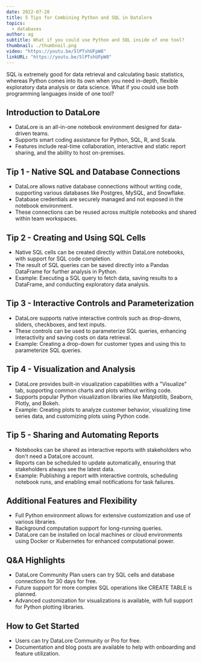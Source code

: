 ```yaml
---
date: 2022-07-28
title: 5 Tips for Combining Python and SQL in Datalore
topics:
  - databases
author: ag
subtitle: What if you could use Python and SQL inside of one tool?
thumbnail: ./thumbnail.png
video: "https://youtu.be/5lPTshUFpW8"
linkURL: "https://youtu.be/5lPTshUFpW8"
---
```


SQL is extremely good for data retrieval and calculating basic statistics, whereas Python comes into its own when you need in-depth, flexible exploratory data analysis or data science. What if you could use both programming languages inside of one tool?

## Introduction to DataLore

- DataLore is an all-in-one notebook environment designed for data-driven teams.
- Supports smart coding assistance for Python, SQL, R, and Scala.
- Features include real-time collaboration, interactive and static report sharing, and the ability to host on-premises.

## Tip 1 - Native SQL and Database Connections

- DataLore allows native database connections without writing code, supporting various databases like Postgres, MySQL, and Snowflake.
- Database credentials are securely managed and not exposed in the notebook environment.
- These connections can be reused across multiple notebooks and shared within team workspaces.

## Tip 2 - Creating and Using SQL Cells

- Native SQL cells can be created directly within DataLore notebooks, with support for SQL code completion.
- The result of SQL queries can be saved directly into a Pandas DataFrame for further analysis in Python.
- Example: Executing a SQL query to fetch data, saving results to a DataFrame, and conducting exploratory data analysis.

## Tip 3 - Interactive Controls and Parameterization

- DataLore supports native interactive controls such as drop-downs, sliders, checkboxes, and text inputs.
- These controls can be used to parameterize SQL queries, enhancing interactivity and saving costs on data retrieval.
- Example: Creating a drop-down for customer types and using this to parameterize SQL queries.

## Tip 4 - Visualization and Analysis

- DataLore provides built-in visualization capabilities with a "Visualize" tab, supporting common charts and plots without writing code.
- Supports popular Python visualization libraries like Matplotlib, Seaborn, Plotly, and Bokeh.
- Example: Creating plots to analyze customer behavior, visualizing time series data, and customizing plots using Python code.

## Tip 5 - Sharing and Automating Reports

- Notebooks can be shared as interactive reports with stakeholders who don't need a DataLore account.
- Reports can be scheduled to update automatically, ensuring that stakeholders always see the latest data.
- Example: Publishing a report with interactive controls, scheduling notebook runs, and enabling email notifications for task failures.

## Additional Features and Flexibility

- Full Python environment allows for extensive customization and use of various libraries.
- Background computation support for long-running queries.
- DataLore can be installed on local machines or cloud environments using Docker or Kubernetes for enhanced computational power.

## Q&A Highlights

- DataLore Community Plan users can try SQL cells and database connections for 30 days for free.
- Future support for more complex SQL operations like CREATE TABLE is planned.
- Advanced customization for visualizations is available, with full support for Python plotting libraries.

## How to Get Started

- Users can try DataLore Community or Pro for free.
- Documentation and blog posts are available to help with onboarding and feature utilization.
